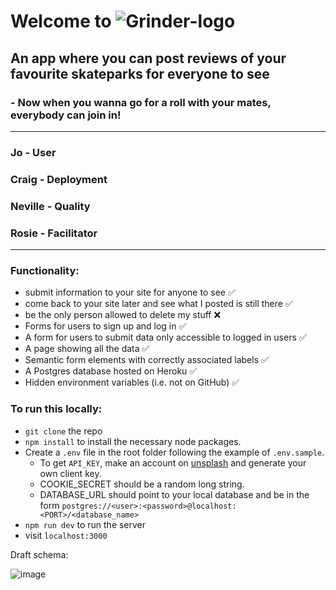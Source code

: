 # Welcome to ![Grinder-logo](https://user-images.githubusercontent.com/54359248/116686238-71485680-a9ab-11eb-9fcd-4bbc2fc84d75.png)

## An app where you can post reviews of your favourite skateparks for everyone to see
### - Now when you wanna go for a roll with your mates, everybody can join in!

<hr>

### Jo - User
### Craig - Deployment
### Neville - Quality
### Rosie - Facilitator

<hr>

### Functionality:
- submit information to your site for anyone to see :white_check_mark:
- come back to your site later and see what I posted is still there :white_check_mark:
- be the only person allowed to delete my stuff :x:
- Forms for users to sign up and log in :white_check_mark:
- A form for users to submit data only accessible to logged in users :white_check_mark:
- A page showing all the data :white_check_mark:
- Semantic form elements with correctly associated labels :white_check_mark:
- A Postgres database hosted on Heroku :white_check_mark:
- Hidden environment variables (i.e. not on GitHub) :white_check_mark:

### To run this locally:

- `git clone` the repo
- `npm install` to install the necessary node packages.
- Create a `.env` file in the root folder following the example of `.env.sample`.
    - To get `API_KEY`, make an account on [unsplash](https://unsplash.com/developers) and generate your own client key.
    - COOKIE_SECRET should be a random long string.
    - DATABASE_URL should point to your local database and be in the form `postgres://<user>:<password>@localhost:<PORT>/<database_name>`
- `npm run dev` to run the server
- visit `localhost:3000`


Draft schema:

![image](https://user-images.githubusercontent.com/31373245/116393757-f3087a80-a819-11eb-8cbc-53a3bc17401a.png)
